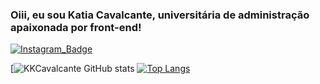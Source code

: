 ### Oiii, eu sou Katia Cavalcante, universitária de administração apaixonada por front-end!

[![Instagram_Badge](https://img.shields.io/badge/Instagram-E4405F?style=for-the-badge&logo=instagram&logoColor=white&link=https://www.instagram.com/katiakcavalcante/?hl=pt-br)](https://www.instagram.com/kkscavalcante)


[![KKCavalcante GitHub stats](https://github-readme-stats.vercel.app/api?username=KKCavalcante&show_icons=true&theme=dracula)
[![Top Langs](https://github-readme-stats.vercel.app/api/top-langs/?username=KKCavalcante&show_icons=true&theme=dracula)](https://github.com/KKCavalcante/github-readme-stats)










